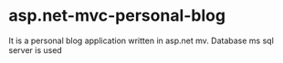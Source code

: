 # asp.net-mvc-personal-blog
It is a personal blog application written in asp.net mv. Database ms sql server is used
